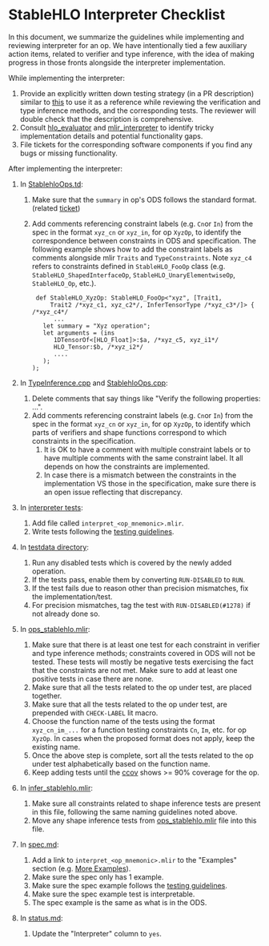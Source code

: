 # StableHLO Interpreter Checklist

In this document, we summarize the guidelines while implementing and reviewing
interpreter for an op. We have intentionally tied a few auxiliary action items,
related to verifier and type inference, with the idea of making progress in
those fronts alongside the interpreter implementation.

While implementing the interpreter:

1. Provide an explicitly written down testing strategy (in a PR description)
   similar to
   [this](https://github.com/openxla/stablehlo/pull/996#issue-1558631158) to use
   it as a reference while reviewing the verification and type inference
   methods, and the corresponding tests. The reviewer will double check that the
   description is comprehensive.
1. Consult
   [hlo_evaluator](https://github.com/tensorflow/tensorflow/blob/master/tensorflow/compiler/xla/hlo/evaluator)
   and
   [mlir_interpreter](https://github.com/tensorflow/tensorflow/tree/master/tensorflow/compiler/xla/mlir_hlo/tools/mlir_interpreter)
   to identify tricky implementation details and potential functionality gaps.
1. File tickets for the corresponding software components if you find any bugs
   or missing functionality.

After implementing the interpreter:

1. In [StablehloOps.td](https://github.com/openxla/stablehlo/blob/main/stablehlo/dialect/StablehloOps.td):
    1. Make sure that the `summary` in op's ODS follows the standard format.
       (related [ticket](https://github.com/openxla/stablehlo/issues/611))
    1. Add comments referencing constraint labels (e.g. `Cn`or `In`) from the
       spec in the format `xyz_cn` or `xyz_in`, for op `XyzOp`, to identify the
       correspondence between constraints in ODS and specification. The
       following example shows how to add the constraint labels as comments
       alongside mlir `Traits` and `TypeConstraints`. Note `xyz_c4` refers to
       constraints defined in `StableHLO_FooOp` class (e.g.
       `StableHLO_ShapedInterfaceOp`, `StableHLO_UnaryElementwiseOp`,
       `StableHLO_Op`, etc.).

       ```td
        def StableHLO_XyzOp: StableHLO_FooOp<"xyz", [Trait1,
            Trait2 /*xyz_c1, xyz_c2*/, InferTensorType /*xyz_c3*/]> { /*xyz_c4*/
             ...
          let summary = "Xyz operation";
          let arguments = (ins
             1DTensorOf<[HLO_Float]>:$a, /*xyz_c5, xyz_i1*/
             HLO_Tensor:$b, /*xyz_i2*/
             ....
          );
       );
       ```

1. In [TypeInference.cpp](https://github.com/openxla/stablehlo/blob/main/stablehlo/dialect/TypeInference.cpp)
   and [StablehloOps.cpp](https://github.com/openxla/stablehlo/blob/main/stablehlo/dialect/StablehloOps.cpp):
    1. Delete comments that say things like "Verify the following properties:
       ...".
    1. Add comments referencing constraint labels (e.g. `Cn`or `In`) from the
       spec in the format `xyz_cn` or `xyz_in`, for op `XyzOp`, to identify
       which parts of verifiers and shape functions correspond to which
       constraints in the specification.
        1. It is OK to have a comment with multiple constraint labels or to have
           multiple comments with the same constraint label. It all depends on
           how the constraints are implemented.
        1. In case there is a mismatch between the constraints in the
           implementation VS those in the specification, make sure there is an
           open issue reflecting that discrepancy.
1. In [interpreter tests](https://github.com/openxla/stablehlo/tree/main/stablehlo/tests):
    1. Add file called `interpret_<op_mnemonic>.mlir`.
    1. Write tests following the [testing guidelines](https://github.com/openxla/stablehlo/blob/main/docs/reference.md#testing-guidelines).
1. In [testdata directory](https://github.com/openxla/stablehlo/tree/main/stablehlo/testdata):
    1. Run any disabled tests which is covered by the newly added operation.
    1. If the tests pass, enable them by converting `RUN-DISABLED` to `RUN`.
    1. If the test fails due to reason other than precision mismatches, fix the
       implementation/test.
    1. For precision mismatches, tag the test with `RUN-DISABLED(#1278)` if not
       already done so.
1. In [ops_stablehlo.mlir](https://github.com/openxla/stablehlo/blob/main/stablehlo/tests/ops_stablehlo.mlir):
    1. Make sure that there is at least one test for each constraint in verifier
       and type inference methods; constraints covered in ODS will not be
       tested. These tests will mostly be negative tests exercising the fact
       that the constraints are not met. Make sure to add at least one positive
       tests in case there are none.
    1. Make sure that all the tests related to the op under test, are placed
       together.
    1. Make sure that all the tests related to the op under test, are
       prepended with `CHECK-LABEL` lit macro.
    1. Choose the function name of the tests using the format
       `xyz_cn_im_...` for a function testing constraints `Cn`, `Im`,
       etc. for op `XyzOp`. In cases when the proposed format does not
       apply, keep the existing name.
    1. Once the above step is complete, sort all the tests related to the op
       under test alphabetically based on the function name.
    1. Keep adding tests until the [ccov](https://github.com/openxla/stablehlo/blob/main/build_tools/github_actions/ci_build_cmake_code_coverage.sh)
       shows >= 90% coverage for the op.
1. In [infer_stablehlo.mlir](https://github.com/openxla/stablehlo/blob/main/stablehlo/tests/infer_stablehlo.mlir):
    1. Make sure all constraints related to shape inference tests are present
       in this file, following the same naming guidelines noted above.
    1. Move any shape inference tests from [ops_stablehlo.mlir](https://github.com/openxla/stablehlo/blob/main/stablehlo/tests/ops_stablehlo.mlir)
       file into this file.
1. In [spec.md](link):
    1. Add a link to `interpret_<op_mnemonic>.mlir` to the "Examples" section
       (e.g. [More Examples](https://github.com/openxla/stablehlo/blob/main/docs/spec.md#add)).
    1. Make sure the spec only has 1 example.
    1. Make sure the spec example follows the [testing guidelines](https://github.com/openxla/stablehlo/blob/main/docs/reference.md#testing-guidelines).
    1. Make sure the spec example test is interpretable.
    1. The spec example is the same as what is in the ODS.
1. In [status.md](https://github.com/openxla/stablehlo/blob/main/docs/status.md):
    1. Update the "Interpreter" column to `yes`.
